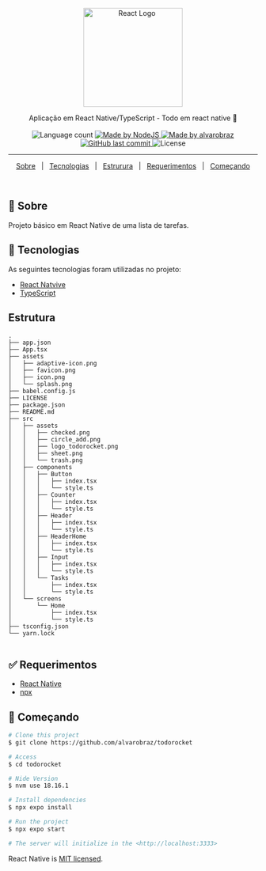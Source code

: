 

<p align="center">
  <a href="https://react.dev/" target="blank"><img src="https://upload.wikimedia.org/wikipedia/commons/thumb/a/a7/React-icon.svg/200px-React-icon.svg.png" width="200" alt="React Logo" /></a>
</p>
<p align="center">
  Aplicação em React Native/TypeScript - Todo em react native 🚀
  <br>
  <br>

  <img alt="Language count" src="https://img.shields.io/github/repo-size/alvarobraz/todorocket"/>

  <a href="https://nestjs.com/">
    <img alt="Made by NodeJS" src="https://img.shields.io/badge/made%20by-reactnative-%237519C1">
  </a>

  <a href="https://www.linkedin.com/in/alvarobraz/">
    <img alt="Made by alvarobraz" src="https://img.shields.io/badge/made%20by-alvarobraz-%237519C1">
  </a>

  <a href="https://github.com/alvarobraz/todorocket/commits/main">
    <img alt="GitHub last commit" src="https://img.shields.io/github/last-commit/alvarobraz/todorocket">
  </a>

  <img alt="License" src="https://img.shields.io/github/license/alvarobraz/todorocket">
</p>

---

<p align="center">
  <a href="#dart-sobre">Sobre</a> &#xa0; | &#xa0; 
  <a href="#rocket-tecnologias">Tecnologias</a> &#xa0; | &#xa0;
  <a href="#estrutura">Estrurura</a> &#xa0; | &#xa0;
  <a href="#white_check_mark-requerimentos">Requerimentos</a> &#xa0; | &#xa0;
  <a href="#checkered_flag-começando">Começando</a>
</p>

<br>

## :dart: Sobre ##

Projeto básico em React Native de uma lista de tarefas.

## :rocket: Tecnologias ##

As seguintes tecnologias foram utilizadas no projeto:

- [React Natvive](https://reactnative.dev/)
- [TypeScript](https://www.typescriptlang.org/)


## Estrutura ##
```
.
├── app.json
├── App.tsx
├── assets
│   ├── adaptive-icon.png
│   ├── favicon.png
│   ├── icon.png
│   └── splash.png
├── babel.config.js
├── LICENSE
├── package.json
├── README.md
├── src
│   ├── assets
│   │   ├── checked.png
│   │   ├── circle_add.png
│   │   ├── logo_todorocket.png
│   │   ├── sheet.png
│   │   └── trash.png
│   ├── components
│   │   ├── Button
│   │   │   ├── index.tsx
│   │   │   └── style.ts
│   │   ├── Counter
│   │   │   ├── index.tsx
│   │   │   └── style.ts
│   │   ├── Header
│   │   │   ├── index.tsx
│   │   │   └── style.ts
│   │   ├── HeaderHome
│   │   │   ├── index.tsx
│   │   │   └── style.ts
│   │   ├── Input
│   │   │   ├── index.tsx
│   │   │   └── style.ts
│   │   └── Tasks
│   │       ├── index.tsx
│   │       └── style.ts
│   └── screens
│       └── Home
│           ├── index.tsx
│           └── style.ts
├── tsconfig.json
└── yarn.lock


```

## :white_check_mark: Requerimentos ##

- [React Native](https://reactnative.dev/)
- [npx](https://www.npmjs.com/package/npx)

## :checkered_flag: Começando ##

```bash
# Clone this project
$ git clone https://github.com/alvarobraz/todorocket

# Access
$ cd todorocket

# Nide Version
$ nvm use 18.16.1

# Install dependencies
$ npx expo install

# Run the project
$ npx expo start

# The server will initialize in the <http://localhost:3333>
```

React Native is [MIT licensed](LICENSE).
